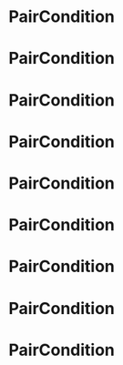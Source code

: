 # PairCondition
# PairCondition
# PairCondition
# PairCondition
# PairCondition
# PairCondition
# PairCondition
# PairCondition
# PairCondition

